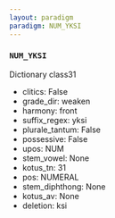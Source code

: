 ```yaml
---
layout: paradigm
paradigm: NUM_YKSI
---
```

### ` NUM_YKSI `

Dictionary class31
* clitics: False
* grade_dir: weaken
* harmony: front
* suffix_regex: yksi
* plurale_tantum: False
* possessive: False
* upos: NUM
* stem_vowel: None
* kotus_tn: 31
* pos: NUMERAL
* stem_diphthong: None
* kotus_av: None
* deletion: ksi
